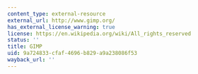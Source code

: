 ```yaml
---
content_type: external-resource
external_url: http://www.gimp.org/
has_external_license_warning: true
license: https://en.wikipedia.org/wiki/All_rights_reserved
status: ''
title: GIMP
uid: 9a724833-cfaf-4696-b829-a9a238086f53
wayback_url: ''
---
```

